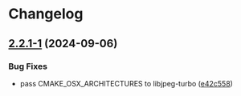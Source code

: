 # Changelog

## [2.2.1-1](https://github.com/Julusian/node-jpeg-turbo/compare/v2.2.0-1...v2.2.1-1) (2024-09-06)


### Bug Fixes

* pass CMAKE_OSX_ARCHITECTURES to libjpeg-turbo ([e42c558](https://github.com/Julusian/node-jpeg-turbo/commit/e42c558d219cf22a5812cc9749dc47e5f33ba166))
